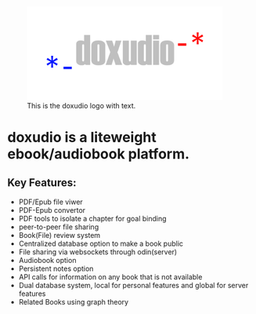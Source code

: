 <figure>
    <img src="img/doxudio_light.png"
         alt="This is the doxudio logo with text"
         width="400">
    <figcaption>This is the doxudio logo with text.</figcaption>
</figure>

# doxudio is a liteweight ebook/audiobook platform.

## Key Features:
* PDF/Epub file viwer
* PDF-Epub convertor
* PDF tools to isolate a chapter for goal binding
* peer-to-peer file sharing
* Book(File) review system
* Centralized database option to make a book public
* File sharing via websockets through odin(server)
* Audiobook option
* Persistent notes option
* API calls for information on any book that is not available
* Dual database system, local for personal features and global for server features
* Related Books using graph theory

